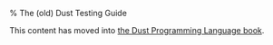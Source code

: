 % The (old) Dust Testing Guide

This content has moved into
[the Dust Programming Language book](book/ch11-00-testing.html).
